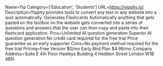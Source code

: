 Name=Yip
Category=['Education', 'Students']
URL=https://yippity.io/
Description=Yippity provides tools to convert any text or any website into a quiz automatically. Generates Flashcards Automatically anything that gets pasted on the textbox on the website gets converted into a series of questions and answers that the user can then copy and paste into their flashcard application.
Pros=Unlimited AI question generation Superior AI question generation No credit card required for the free trial Price guarantee as an early supporter
Cons=No payment method required for the free trial
Pricing=Free Version $0/mo Early Bird Plan $4.99/mo
Company Address=Suite E 4th Floor Hadleys Building 4 Heddon Street London W1B 4BN
